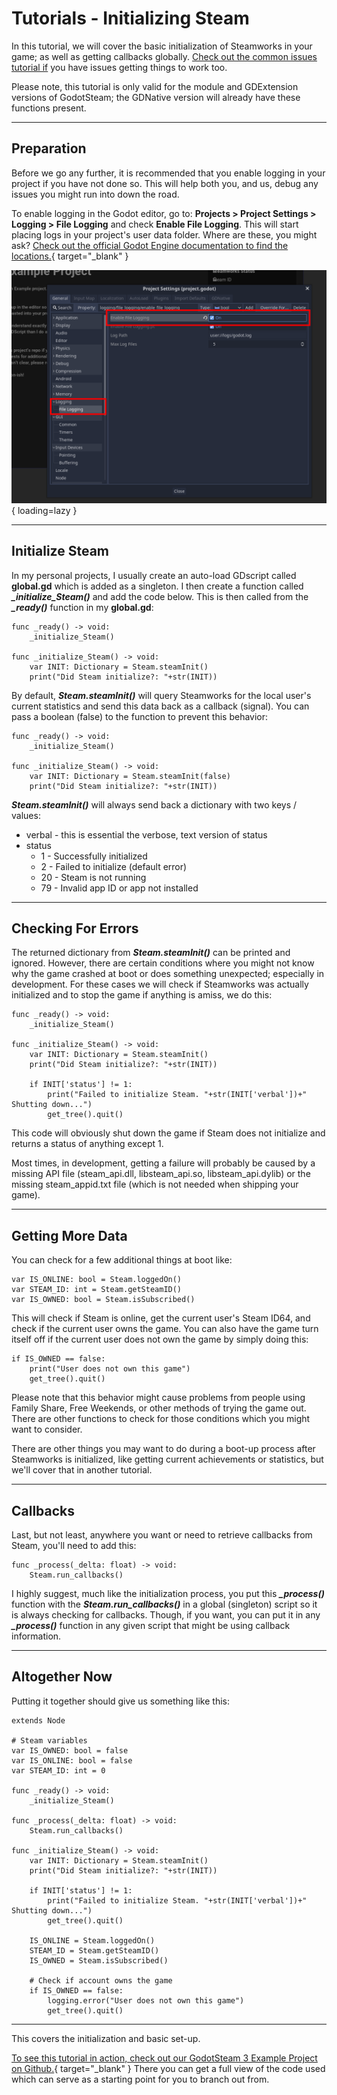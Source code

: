 # Tutorials - Initializing Steam

In this tutorial, we will cover the basic initialization of Steamworks in your game; as well as getting callbacks globally.  [Check out the common issues tutorial if](/tutorials/common_issues/) you have issues getting things to work too.

Please note, this tutorial is only valid for the module and GDExtension versions of GodotSteam; the GDNative version will already have these functions present.

---

## Preparation

Before we go any further, it is recommended that you enable logging in your project if you have not done so.  This will help both you, and us, debug any issues you might run into down the road.

To enable logging in the Godot editor, go to: **Projects > Project Settings > Logging > File Logging** and check **Enable File Logging**.  This will start placing logs in your project's user data folder.  Where are these, you might ask?  [Check out the official Godot Engine documentation to find the locations.](https://docs.godotengine.org/en/stable/tutorials/io/data_paths.html?highlight=user%20data){ target="_blank" }

![Enable Logging](/assets/images/tutorial-initializing-logging.png){ loading=lazy }

---

## Initialize Steam

In my personal projects, I usually create an auto-load GDscript called **global.gd** which is added as a singleton. I then create a function called ***_initialize_Steam()*** and add the code below.  This is then called from the ***_ready()*** function in my **global.gd**:

````
func _ready() -> void:
	_initialize_Steam()

func _initialize_Steam() -> void:
	var INIT: Dictionary = Steam.steamInit()
	print("Did Steam initialize?: "+str(INIT))
````

By default, ***Steam.steamInit()*** will query Steamworks for the local user's current statistics and send this data back as a callback (signal).  You can pass a boolean (false) to the function to prevent this behavior:

````
func _ready() -> void:
	_initialize_Steam()

func _initialize_Steam() -> void:
	var INIT: Dictionary = Steam.steamInit(false)
	print("Did Steam initialize?: "+str(INIT))
````

***Steam.steamInit()*** will always send back a dictionary with two keys / values:

- verbal - this is essential the verbose, text version of status</li>
- status
    - 1 - Successfully initialized</li>
	- 2 - Failed to initialize (default error)</li>
	- 20 - Steam is not running</li>
	- 79 - Invalid app ID or app not installed</li>

---

## Checking For Errors

The returned dictionary from ***Steam.steamInit()*** can be printed and ignored. However, there are certain conditions where you might not know why the game crashed at boot or does something unexpected; especially in development. For these cases we will check if Steamworks was actually initialized and to stop the game if anything is amiss, we do this:

````
func _ready() -> void:
	_initialize_Steam()

func _initialize_Steam() -> void:
	var INIT: Dictionary = Steam.steamInit()
	print("Did Steam initialize?: "+str(INIT))

	if INIT['status'] != 1:
		print("Failed to initialize Steam. "+str(INIT['verbal'])+" Shutting down...")
		get_tree().quit()
````

This code will obviously shut down the game if Steam does not initialize and returns a status of anything except 1.

Most times, in development, getting a failure will probably be caused by a missing API file (steam_api.dll, libsteam_api.so, libsteam_api.dylib) or the missing steam_appid.txt file (which is not needed when shipping your game).

---

## Getting More Data

You can check for a few additional things at boot like:

````
var IS_ONLINE: bool = Steam.loggedOn()
var STEAM_ID: int = Steam.getSteamID()
var IS_OWNED: bool = Steam.isSubscribed()
````

This will check if Steam is online, get the current user's Steam ID64, and check if the current user owns the game. You can also have the game turn itself off if the current user does not own the game by simply doing this:

````
if IS_OWNED == false:
	print("User does not own this game")
	get_tree().quit()
````

Please note that this behavior might cause problems from people using Family Share, Free Weekends, or other methods of trying the game out. There are other functions to check for those conditions which you might want to consider.

There are other things you may want to do during a boot-up process after Steamworks is initialized, like getting current achievements or statistics, but we'll cover that in another tutorial.

---

## Callbacks

Last, but not least, anywhere you want or need to retrieve callbacks from Steam, you'll need to add this:

````
func _process(_delta: float) -> void:
	Steam.run_callbacks()
````

I highly suggest, much like the initialization process, you put this ***_process()*** function with the ***Steam.run_callbacks()*** in a global (singleton) script so it is always checking for callbacks. Though, if you want, you can put it in any ***_process()*** function in any given script that might be using callback information.

---

## Altogether Now

Putting it together should give us something like this:

````
extends Node

# Steam variables
var IS_OWNED: bool = false
var IS_ONLINE: bool = false
var STEAM_ID: int = 0

func _ready() -> void:
	_initialize_Steam()

func _process(_delta: float) -> void:
	Steam.run_callbacks()

func _initialize_Steam() -> void:
	var INIT: Dictionary = Steam.steamInit()
	print("Did Steam initialize?: "+str(INIT))

	if INIT['status'] != 1:
		print("Failed to initialize Steam. "+str(INIT['verbal'])+" Shutting down...")
		get_tree().quit()

	IS_ONLINE = Steam.loggedOn()
	STEAM_ID = Steam.getSteamID()
	IS_OWNED = Steam.isSubscribed()

	# Check if account owns the game
	if IS_OWNED == false:
		logging.error("User does not own this game")
		get_tree().quit()
````

---

This covers the initialization and basic set-up.

[To see this tutorial in action, check out our GodotSteam 3 Example Project on Github.](https://github.com/CoaguCo-Industries/GodotSteam-3-Example-Project){ target="_blank" } There you can get a full view of the code used which can serve as a starting point for you to branch out from.
